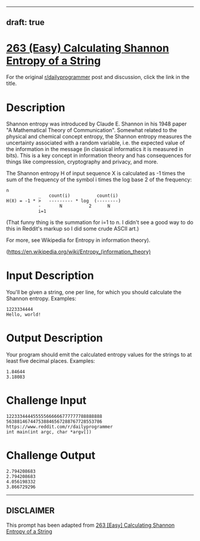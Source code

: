 ---
draft: true
----

# [263 (Easy) Calculating Shannon Entropy of a String](https://www.reddit.com/r/dailyprogrammer/comments/4fc896/20160418_challenge_263_easy_calculating_shannon/)

For the original [r/dailyprogrammer](https://www.reddit.com/r/dailyprogrammer/) post and discussion, click the link in the title.

# Description
Shannon entropy was introduced by Claude E. Shannon in his 1948 paper "A Mathematical Theory of Communication". Somewhat related to the physical and chemical concept entropy, the Shannon entropy measures the uncertainty associated with a random variable, i.e. the expected value of the information in the message (in classical informatics it is measured in bits). This is a key concept in information theory and has consequences for things like compression, cryptography and privacy, and more. 

The Shannon entropy H of input sequence X is calculated as -1 times the sum of the frequency of the symbol i times the log base 2 of the frequency:


```
n
            _   count(i)          count(i)
H(X) = -1 * >   --------- * log  (--------)
            -       N          2      N
            i=1
```
(That funny thing is the summation for i=1 to n. I didn't see a good way to do this in Reddit's markup so I did some crude ASCII art.)

For more, see Wikipedia for Entropy in information theory). 

(https://en.wikipedia.org/wiki/Entropy_(information_theory)
# Input Description
You'll be given a string, one per line, for which you should calculate the Shannon entropy. Examples:


```
1223334444
Hello, world!
```
# Output Description
Your program should emit the calculated entropy values for the strings to at least five decimal places. Examples:


```
1.84644
3.18083
```
# Challenge Input

```
122333444455555666666777777788888888
563881467447538846567288767728553786
https://www.reddit.com/r/dailyprogrammer
int main(int argc, char *argv[])
```
# Challenge Output

```
2.794208683
2.794208683
4.056198332
3.866729296
```

----
## **DISCLAIMER**
This prompt has been adapted from [263 [Easy] Calculating Shannon Entropy of a String](https://www.reddit.com/r/dailyprogrammer/comments/4fc896/20160418_challenge_263_easy_calculating_shannon/
)
